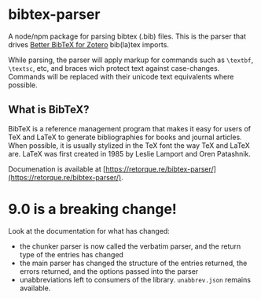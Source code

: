 # bibtex-parser

A node/npm package for parsing bibtex (.bib) files. This is the parser that drives [Better BibTeX for Zotero](https://retorque.re/zotero-better-bibtex/) bib(la)tex imports.

While parsing, the parser will apply markup for commands such as `\textbf`, `\textsc`, etc, and braces wich protect text against case-changes. Commands will be replaced with their unicode text equivalents where possible.

## What is BibTeX?

BibTeX is a reference management program that makes it easy for users of TeX and LaTeX to generate bibliographies for books and journal articles. When possible, it is usually stylized in the TeX font the way TeX and LaTeX are. LaTeX was first created in 1985 by Leslie Lamport and Oren Patashnik.

Documenation is available at [https://retorque.re/bibtex-parser/](https://retorque.re/bibtex-parser/).

# 9.0 is a breaking change!

Look at the documentation for what has changed:

* the chunker parser is now called the verbatim parser, and the return type of the entries has changed
* the main parser has changed the structure of the entries returned, the errors returned, and the options passed into the parser
* unabbreviations left to consumers of the library. `unabbrev.json` remains available.
